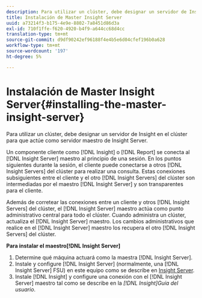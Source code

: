```yaml
---
description: Para utilizar un clúster, debe designar un servidor de Insight en el clúster para que actúe como servidor maestro de Insight Server.
title: Instalación de Master Insight Server
uuid: a73214f3-b175-4e9e-8802-7a8451d86d3a
exl-id: 710f1ffe-f620-4920-b4f9-a644cc68d4cc
translation-type: tm+mt
source-git-commit: d9df90242ef96188f4e4b5e6d04cfef196b0a628
workflow-type: tm+mt
source-wordcount: '197'
ht-degree: 5%

---
```


# Instalación de Master Insight Server{#installing-the-master-insight-server}

Para utilizar un clúster, debe designar un servidor de Insight en el clúster para que actúe como servidor maestro de Insight Server.

Un componente cliente como [!DNL Insight] o [!DNL Report] se conecta al [!DNL Insight Server] maestro al principio de una sesión. En los puntos siguientes durante la sesión, el cliente puede conectarse a otros [!DNL Insight Servers] del clúster para realizar una consulta. Estas conexiones subsiguientes entre el cliente y el otro [!DNL Insight Servers] del clúster son intermediadas por el maestro [!DNL Insight Server] y son transparentes para el cliente.

Además de corretear las conexiones entre un cliente y otros [!DNL Insight Servers] del clúster, el [!DNL Insight Server] maestro actúa como punto administrativo central para todo el clúster. Cuando administra un clúster, actualiza el [!DNL Insight Server] maestro. Los cambios administrativos que realice en el [!DNL Insight Server] maestro los recupera el otro [!DNL Insight Servers] del clúster.

**Para instalar el maestro[!DNL Insight Server]**

1. Determine qué máquina actuará como la maestra [!DNL Insight Server].
1. Instale y configure [!DNL Insight Server] (normalmente, una [!DNL Insight Server] FSU) en este equipo como se describe en [Insight Server](../../../../../../home/c-inst-svr/c-msr-server/c-msr-server.md).
1. Instale [!DNL Insight] y configure una conexión con el [!DNL Insight Server] maestro tal como se describe en la *[!DNL Insight]Guía del usuario*.
